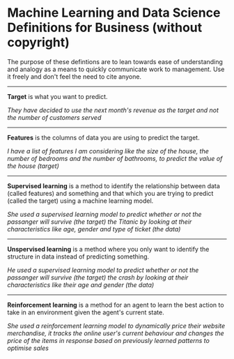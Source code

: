 # Machine Learning and Data Science Definitions for Business (without copyright)

The purpose of these defintions are to lean towards ease of understanding and analogy as a means to quickly communicate work to management. Use it freely and don't feel the need to cite anyone. 

----

**Target** is what you want to predict.

*They have decided to use the next month's revenue as the target and not the number of customers served*

---

**Features** is the columns of data you are using to predict the target. 

*I have a list of features I am considering like the size of the house, the number of bedrooms and the number of bathrooms, to predict the value of the house (target)*

---

**Supervised learning** is a method to identify the relationship between data (called features) and something and that which you are trying to predict (called the target) using a machine learning model.

*She used a supervised learning model to predict whether or not the passanger will survive (the target) the Titanic by looking at their characteristics like age, gender and type of ticket (the data)*

---

**Unspervised learning** is a method where you only want to identify the structure in data instead of predicting something. 

*He used a supervised learning model to predict whether or not the passanger will survive (the target) the crash by looking at their characteristics like their age and gender (the data)*

---

**Reinforcement learning** is a method for an agent to learn the best action to take in an environment given the agent's current state. 

*She used a reinforcement learning model to dynamically price their website merchandise, it tracks the online user's current behaviour and changes the price of the items in response based on previously learned patterns to optimise sales*

